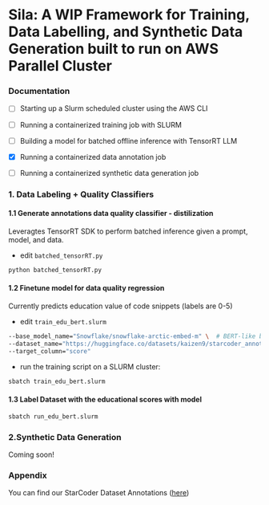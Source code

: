 # Sila: A WIP Framework for Training, Data Labelling, and Synthetic Data Generation built to run on AWS Parallel Cluster

### Documentation
- [ ] Starting up a Slurm scheduled cluster using the AWS CLI
- [ ] Running a containerized training job with SLURM
- [ ] Building a model for batched offline inference with TensorRT LLM
- [x] Running a containerized data annotation job
- [ ] Running a containerized synthetic data generation job


### 1. Data Labeling + Quality Classifiers 

#### 1.1 Generate annotations data quality classifier - distilization  
Leveragtes TensorRT SDK to perform batched inference given a prompt, model, and data.

* edit `batched_tensorRT.py`
```bash
python batched_tensorRT.py
```

#### 1.2 Finetune model for data quality regression
Currently predicts education value of code snippets (labels are 0-5)
* edit `train_edu_bert.slurm`
```bash
--base_model_name="Snowflake/snowflake-arctic-embed-m" \  # BERT-like base model
--dataset_name="https://huggingface.co/datasets/kaizen9/starcoder_annotations" \  # Llama3.1 70B -annotated eduational value dataset
--target_column="score" 
```
* run the training script on a SLURM cluster:
```bash
sbatch train_edu_bert.slurm
```

#### 1.3 Label Dataset with the educational scores with model
    
```bash
sbatch run_edu_bert.slurm
```

### 2.Synthetic Data Generation 

Coming soon!


### Appendix

You can find our StarCoder Dataset Annotations ([here](https://huggingface.co/datasets/kaizen9/starcoder_annotations))
